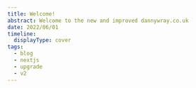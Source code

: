 ```yaml
---
title: Welcome!
abstract: Welcome to the new and improved dannywray.co.uk
date: 2022/06/01
timeline:
  displayType: cover
tags:
  - blog
  - nextjs
  - upgrade
  - v2
---
```

